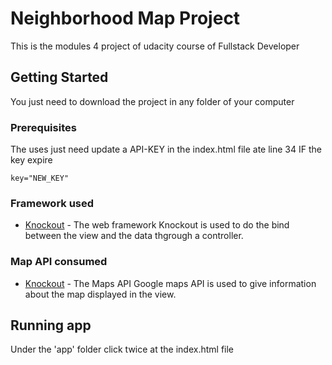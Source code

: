 # Neighborhood Map Project

This is the modules 4 project of udacity course of Fullstack Developer


## Getting Started

You just need to download the project in any folder of your computer

### Prerequisites

The uses just need update a API-KEY in the index.html file ate line 34 IF the key expire

```
key="NEW_KEY"
```

### Framework used

* [Knockout](http://knockoutjs.com/) - The web framework
Knockout is used to do the bind between the view and the data thgrough a controller.

### Map API consumed

* [Knockout](https://cloud.google.com/maps-platform/) - The Maps API
Google maps API is used to give information about the map displayed in the view.

## Running app

Under the 'app' folder click twice at the index.html file

